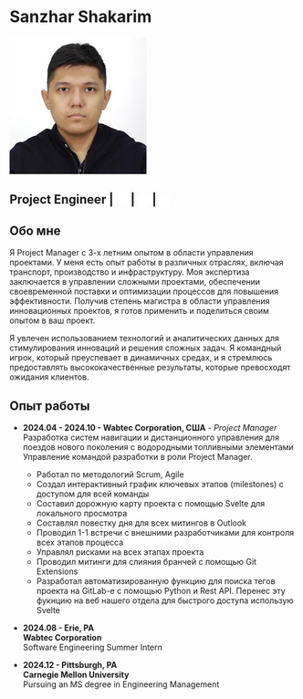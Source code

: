 # Sanzhar Shakarim  

![Profile Picture](images/pic.png)



## Project Engineer | [<img src="images/gmail.png" alt="gmail" style="width:20px;">](mailto:shakarim.sanjar@gmail.com) | [<img src="images/linkedin.png" alt="linkedin" style="width:20px; vertical-align:middle;">](https://www.linkedin.com/in/sanzhar-shakarim-248497205/) | [<img src="images/telegram.png" alt="telegram" style="width:20px; vertical-align:middle;">](https://t.me/Sanchozver) 


## Обо мне

Я Project Manager с 3-х летним опытом в области управления проектами. У меня есть опыт работы в различных отраслях, включая транспорт, производство и инфраструктуру. Моя экспертиза заключается в управлении сложными проектами, обеспечении своевременной поставки и оптимизации процессов для повышения эффективности. Получив степень магистра в области управления инновационных проектов, я готов применить и поделиться своим опытом в ваш проект.

Я увлечен использованием технологий и аналитических данных для стимулирования инноваций и решения сложных задач. Я командный игрок, который преуспевает в динамичных средах, и я стремлюсь предоставлять высококачественные результаты, которые превосходят ожидания клиентов.


## Опыт работы

- **2024.04 - 2024.10 - Wabtec Corporation, США** - *Project Manager*  
Разработка систем навигации и дистанционного управления для поездов нового поколения с водородными топливными элементами
Управление командой разработки в роли Project Manager.
  - Работал по методологий Scrum, Agile
  - Создал интерактивный график ключевых этапов (milestones) с доступом для всей команды
  - Составил дорожную карту проекта с помощью Svelte для локального просмотра
  - Составлял повестку дня для всех митингов в Outlook
  - Проводил 1-1 встречи с внешними разработчиками для контроля всех этапов процесса
  - Управлял рисками на всех этапах проекта
  - Проводил митинги для слияния бранчей с помощью Git Extensions
  - Разработал автоматизированную функцию для поиска тегов проекта на GitLab-е с помощью Python и Rest API. Перенес эту фукнцию на веб нашего отдела для быстрого доступа использую Svelte

- **2024.08 - Erie, PA**  
  **Wabtec Corporation**  
  Software Engineering Summer Intern

- **2024.12 - Pittsburgh, PA**  
  **Carnegie Mellon University**  
  Pursuing an MS degree in Engineering Management


